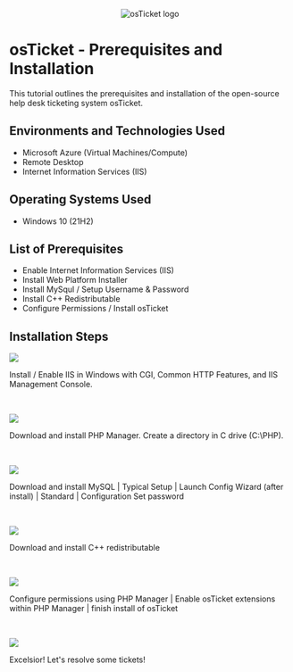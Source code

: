 <p align="center">
<img src="https://i.imgur.com/Clzj7Xs.png" alt="osTicket logo"/>
</p>

<h1>osTicket - Prerequisites and Installation</h1>
This tutorial outlines the prerequisites and installation of the open-source help desk ticketing system osTicket.<br />

<h2>Environments and Technologies Used</h2>

- Microsoft Azure (Virtual Machines/Compute)
- Remote Desktop
- Internet Information Services (IIS)

<h2>Operating Systems Used </h2>

- Windows 10</b> (21H2)

<h2>List of Prerequisites</h2>

- Enable Internet Information Services (IIS)
- Install Web Platform Installer
- Install MySqul / Setup Username & Password
- Install C++ Redistributable
- Configure Permissions / Install osTicket

<h2>Installation Steps</h2>

<p>
<img src= https://github.com/zjmassie/osticket-prereqs/assets/139398375/fbd85f15-c776-4a38-add3-03c0a512d029)">
</p>
Install / Enable IIS in Windows with CGI, Common HTTP Features, and IIS Management Console.
</p>
<br />

<p>
<img src= https://github.com/zjmassie/osticket-prereqs/assets/139398375/b9fbefbc-a634-4cd6-af88-e061ff7e6054)/>
</p>
<p>
Download and install PHP Manager. Create a directory in C drive (C:\PHP).
</p>
<br />

<p>
<img src="https://github.com/zjmassie/osticket-prereqs/assets/139398375/90f31929-863d-4288-992c-78f3120504ab)"/>
</p><p>
Download and install MySQL | Typical Setup | Launch Config Wizard (after install) | Standard | Configuration Set password
</p>
<br />

<p>
<img src= https://github.com/zjmassie/osticket-prereqs/assets/139398375/b3e38674-39bb-4f77-a381-bb156aee728f)">
</p>
Download and install C++ redistributable
</p>
<br />

<p>
<img src="https://github.com/zjmassie/osticket-prereqs/assets/139398375/0a869592-1a7f-41c9-9dd8-29a8dbeaa275)">
</p>
Configure permissions using PHP Manager | Enable osTicket extensions within PHP Manager | finish install of osTicket
</p>
<br />

<p>
<img src="https://github.com/zjmassie/osticket-prereqs/assets/139398375/4f5a5c1e-9a1a-40bf-b04f-f493fd5459a2)">
</p>
Excelsior! Let's resolve some tickets!
</p>

